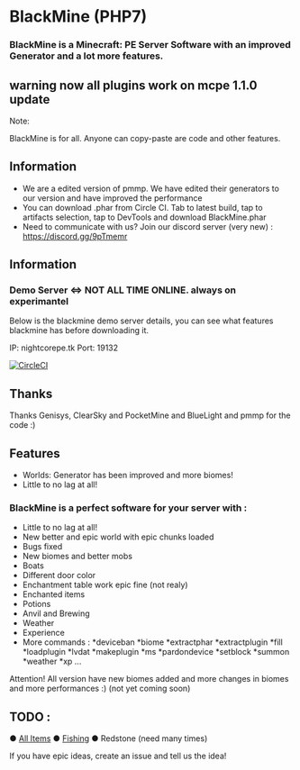 # BlackMine (PHP7)
### BlackMine is a Minecraft: PE Server Software with an improved Generator and a lot more features. 

## warning now all plugins work on mcpe 1.1.0 update

Note: 

BlackMine is for all. Anyone can copy-paste are code and other features. 

## Information

- We are a edited version of pmmp. We have edited their generators to our version and have improved the performance
- You can download .phar from Circle CI. Tab to latest build, tap to artifacts selection, tap to DevTools and download BlackMine.phar
- Need to communicate with us? Join our discord server (very new) : https://discord.gg/9pTmemr
## Information
### Demo Server <=> NOT ALL TIME ONLINE. always on experimantel

Below is the blackmine demo server details, you can see what features blackmine has before downloading it.

IP: nightcorepe.tk
Port: 19132

[![CircleCI](https://circleci.com/gh/BlackLight-NL/BlackMine/tree/master.svg?style=svg)](https://circleci.com/gh/BlackLight-NL/BlackMine/tree/master)

## Thanks

Thanks Genisys, ClearSky and PocketMine and BlueLight and pmmp for the code :)

## Features

- Worlds: Generator has been improved and more biomes!
- Little to no lag at all!

### BlackMine is a perfect software for your server with :

 - Little to no lag at all!
 - New better and epic world with epic chunks loaded
 - Bugs fixed
 - New biomes and better mobs
 - Boats
 - Different door color
 - Enchantment table work epic fine (not realy)
 - Enchanted items
 - Potions
 - Anvil and Brewing
 - Weather
 - Experience
 - More commands :
 *deviceban
 *biome
 *extractphar
 *extractplugin
 *fill
 *loadplugin
 *lvdat
 *makeplugin
 *ms
 *pardondevice
 *setblock
 *summon
 *weather
 *xp
 ...

Attention! All version have new biomes added and more changes in biomes and more performances :) (not yet coming soon)
 
## TODO :

 ● [All Items](https://github.com/BlackLight-NL/BlackLight/issues/9)
 ● [Fishing](https://github.com/BlackLight-NL/BlackLight/pull/6)
 ● Redstone (need many times)
 
 If you have epic ideas, create an issue and tell us the idea!



